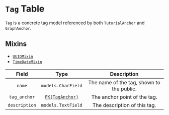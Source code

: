 # `Tag` Table

`Tag` is a concrete tag model referenced by both `TutorialAnchor` and `GraphAnchor`.

## Mixins

* [`UUIDMixin`](/RFCs/backend/database/mixins.md#UUIDMixin)
* [`TimeDateMixin`](/RFCs/backend/database/mixins.md#TimeDateMixin)

|     Field     |                   Type                   |                Description                |
| :-----------: | :--------------------------------------: | :---------------------------------------: |
|    `name`     |            `models.CharField`            | The name of the tag, shown to the public. |
| `tag_anchor`  | [`FK(TagAnchor)`](./tag_anchor_table.md) |       The anchor point of the tag.        |
| `description` |            `models.TextField`            |       The description of this tag.        |
